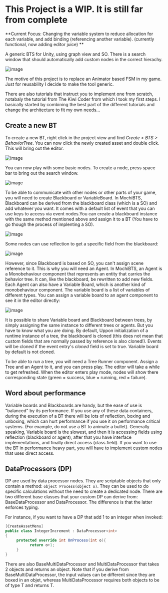# This Project is a WIP. It is still far from complete

**Current Focus: Changing the variable system to reduce allocation for each variable, and add binding (referencing another variable). (currently functional, now adding editor juice) **

A generic BTS for Unity, using graph view and SO. There is a search window that should automatically add custom nodes in the correct hierachy.

![image](https://user-images.githubusercontent.com/62897460/166552187-deaf7304-e2b7-496d-ba8a-ab03dd15ea4a.png)

The motive of this project is to replace an Animator based FSM in my game. Just for reusability I decide to make the tool generic.

There are also tutorials that instruct you to implement one from scratch, notabaly the tutorial from The Kiwi Coder from which I took my first steps. I basically started by combining the best part of the different tutorials and change the architecture to fit my own needs... 

## Create a new BT

To create a new BT, right click in the project view and find *Create > BTS > BehaviorTree*. You can now click the newly created asset and double click. This will bring out the editor.

![image](https://user-images.githubusercontent.com/62897460/167006715-c675d166-24dd-4bc1-adab-4491fded6015.png)

You can now play with some basic nodes. To create a node, press space bar to bring out the search window.

![image](https://user-images.githubusercontent.com/62897460/167007044-31c3d66d-4575-477a-ac12-22c61b421263.png)

To be able to communicate with other nodes or other parts of your game, you will need to create Blackboard or VariableBoard. In MochiBTS, Blackboard can be derived from the blackboard class (which is a SO) and add whatever you want. It comes with a default list of event that you can use keys to access via event nodes.You can create a blackboard instance with the same method mentioned above and assign it to a BT (You have to go though the process of implenting a SO). 

![image](https://user-images.githubusercontent.com/62897460/167007270-2b2300c6-5f01-4e30-ae5f-9fcffe8b0c60.png)

Some nodes can use reflection to get a specific field from the blackboard: 

![image](https://user-images.githubusercontent.com/62897460/167008358-27a28a03-2b19-465f-a408-2c5804b1a391.png)

However, since Blackboard is based on SO, you can't assign scene reference to it. This is why you will need an Agent. In MochiBTS, an Agent is a Monobehaviour component that represents an entity that carries the behavior tree. It can, like the blackboard, be rewritten to add new fields. Each Agent can also have a Variable Board, which is another kind of monobehaviour component. The variable board is a list of variables of different types. You can assign a variable board to an agent component to see it in the editor directly:

![image](https://user-images.githubusercontent.com/62897460/167009661-a4fd64ff-47a6-4397-9527-18bac26be2ea.png)

It is possible to share Variable board and Blackboard between trees, by simply assigning the same instance to different trees or agents. But you have to know what you are doing. By default, Uppon initialization of a runtime instance of a tree, the blackboard is cloned (this does not mean that custom fields that are normally passed by reference is also cloned!). Events will be cloned if the event entry's *cloned* field is set to true. Variable board by default is not cloned. 

To be able to run a tree, you will need a Tree Runner component. Assign a Tree and an Agent to it, and you can press play. The editor will take a while to get refreshed. When the editor enters play mode, nodes will show there corresponding state (green = success, blue = running, red = failure).

## Word about performance

Variable boards and Blackboards are handy, but the ease of use is "balanced" by its performance. If you use any of these data containers, during the execution of a BT there will be lots of reflection, boxing and unboxing, which can hurt performance if you use it on performance critical systems. (For example, do not use a BT to animate a bullet). Generally speaking, Variable board is the slowest, and then it is accessing fields using reflection (blackboard or agent), after that you have interface implementations, and finally direct access (class.field). If you want to use the BT in performance heavy part, you will have to implement custom nodes that uses direct access.

## DataProcessors (DP)

DP are used by data processor nodes. They are scriptable objects that only contain a method: ``object Process(object o)``. They can be used to do specific calculations without the need to create a dedicated node. There are two different base classes that your custom DP can derive from: BaseDataProcessor and DataProcessor<T>. The difference is that the latter enforces typing. 
  
 For instance, if you want to have a DP that add 1 to an integer when invoked:
  ```csharp
  [CreateAssetMenu]
  public class IntegerIncrement : DataProcessor<int>
  {
       protected override int OnProcess(int o){
             return o+1;
       }
  }
 ```
  There are also BaseMultiDataProcessor and MultiDataProcessor<T> that takes 2 objects and returns an object. Note that if you derive from BaseMultiDataProcessor, the input values can be different since they are boxed in an objet, whereas MultiDataProcessor<T> requires both objects to be of type T and returns T.
